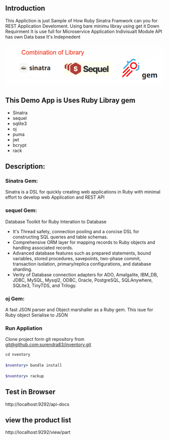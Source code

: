 ## Introduction

This Appliction is just Sample of How Ruby Sinatra Framwork can you for REST Application Develoment. Using  bare minimu libray using get it Down Requirment 
It is use full for Microservice Application 
Indivisualt  Module API has own Data base It's Indepnedent 


![librayImage](./templates/images/page.png)


## This Demo App is Uses Ruby Libray gem 

- Sinatra
- sequel 
- sqlite3
- oj
- puma
- jwt
- bcrypt
- rack

## Description:

### Sinatra Gem:
Sinatra is a DSL for quickly creating web applications in Ruby with minimal effort to develop web Application and REST API


### sequel Gem:
Database Toolkit for Ruby Interation to Database

- It's Thread safety, connection pooling and a concise DSL for constructing SQL queries and table schemas.
- Comprehensive ORM layer for mapping records to Ruby objects and handling associated records.
- Advanced database features such as prepared statements, bound variables, stored procedures, savepoints, two-phase commit, transaction isolation, primary/replica configurations, and database sharding.
- Verity of Database connection adapters for ADO, Amalgalite, IBM_DB, JDBC, MySQL, Mysql2, ODBC, Oracle, PostgreSQL, SQLAnywhere, SQLite3, TinyTDS, and Trilogy.


### oj Gem:
 A fast JSON parser and Object marshaller as a Ruby gem. 
 This isue for Ruby object Serialise to JSON 


### Run Appliation

Clone project form git repository from [git@github.com:surendra83/inventory.git](https://github.com/surendra83/inventory)

```Ruby
cd nventory

$nventory> bundle install

$nventory> rackup

```
## Test in Browser
http://localhost:9292/api-docs

## view the product list
http://localhost:9292/view/part 

